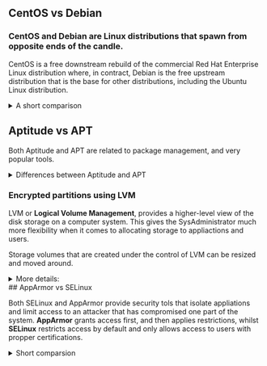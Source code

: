 ## CentOS vs Debian

### CentOS and Debian are Linux distributions that spawn from opposite ends of the candle.

CentOS is a free downstream rebuild of the commercial Red Hat Enterprise Linux distribution where, in contract, Debian is the free upstream distribution that is the base for other distributions, including the Ubuntu Linux distribution.

<details>

<summary> A short comparison </summary>

## Architecture

Both of them support AArch64/ARM64, armhf/armhfp, i386, ppc64el/ppc64le.

CentOS 7 additionally supports POWER9 while Debian and CentOS 8 do not. CentOS 7 focuses on the x86_64/AMD64 architecture with the other archs released through the AltArch SIG (Alternate Architecture Special Interest Group).

Debian supports MIPSel, MIPS64el and s390x while CentOS does not. Much like CentOS 8, Debian does not favor one arch over another —all supported architectures are supported equally.

## Package management

CentOS uses the **RPM** package format and **YUM/DNF** as thep ackage manager.

Debian uses the **DEB** package format and the **dpkg/APT** as thep ackage manager.

Both offer full-feature package management with network-based repository support, dependency checking and resolution. Similar features are available through different interfaces.

## Filesystems

CentOS does not officially support some of the filesystems that Debian offers. Most notably is ZFS, which by Debian is rovided through a DKMS contribution, whilst it's not supported at all on CentOS.

## Kernel

Debian: 4.19 kernel
CentOS: kernel-lt 5.4 and kernel-ml-5.10 available through 3rd party repos.

Both Debian and Red Hat backport security fixes from newer kernels to their current kernels.

## Upgrading

CentOS: Minor version upgrades but not from one release to another.
Debian: Upgrades from one **stable release** to a newer one, keeping a system up to date after years.

## Support

CentOS: Largely community supported
Debian: Community supported including a bug tracker. At the same time it offers a list of independently working consultants to hire to help resolve issues.

### I ended up choosing Debian because: it's safer to use bugs-wise and it's easier to work with compared to CentOS. Both fulfill the requirements for the project, however though, I believe that working with CentOS requires skills I do not posess yet.

</details>

## Aptitude vs APT

Both Aptitude and APT are related to package management, and very popular tools.

<details>
<summary> Differences between Aptitude and APT </summary>

**APT** stands for Advanced Packaging Tool. It's open source and it's designed to handle software installation and removal, as a commant-line tool. APT has a flexible approach, meaning that the user can configure how it works, including adding new sources or providing up-gradation options.

**Aptitude** is also an Advanced Packaging Tool, but in comparison to APT it is a front-end tool that gives users access to the user-interface to access functionality. Aptitude is also used to install and remove packages. 
Installaton: **sudo apt install aptitude** (the command apt is different from the tool APT)

Aptitude allows emulating apt-get's command line. On top of that, previewing actions is possible using colors and it allows the dselect option.

Key differences:
* APT is a lower-level package manager, while Aptitude is a high level package manager.
* Aptitude offers better functionality compared to apt-get. In fact it does contain the functionalities of pt-get, apt-mark and apt-cache.
* Aptitude comes with an interactive UI in addition to that of the text-only.
* Aptitude can be used for more functionality/features such as automatic or manual package installation and other more refined actions on the packages.

</details>

### Encrypted partitions using LVM

LVM or **Logical Volume Management**, provides a higher-level view of the disk storage on a computer system. This gives the SysAdministrator much more flexibility when it comes to allocating storage to appliactions and users.

Storage volumes that are created under the control of LVM can be resized and moved around.

<details>
<summary>More details:</summary>

* **Physical Volumes** or PV	-> Hard disk, hard disk partitions, RAID or LUNs from a SAN.
* **Volume Groups** or VG		-> Collection of one or more Physical Volumes.
* **Logical Volumes** or LV		-> Virtual partitions inside Volume Groups.
* **Physical Extents** or PE	-> Block of data which are necessary to manipulate the actual data.
* **Logical Extents** or LE		-> Physical Extents but on a Logical Volume level. The size of blocks are the same for each logical volume in the same volume group.

* #### Encrypted LVM

When formatting a LVM Volume there is the possibility to choose between encrypted or not encrypted. The encrypted options allows to protect valuable data like volume,s olid state disk or hard drive.

For encrypted volumes, backup passwords are needed

<details>
<summary> How to create backup passwords (from the debian.org documentation) </summary>

    1. Add backup passwords

        1. Run the following command in Terminal as Root

        cryptsetup luksChangeKey <device> -S <slot>

            Notes

                * Where -S means you want to edit a specific key-slot. You need to change <slot> for a number ranging from zero to 7. This number will identify which key-slot you want to edit. There are 8 key-slots total available. Ranging from zero to 7. You need to replace <device> with the path to your encrypted LVM volume. For example /dev/sda. 

        2. It is suggested to create at least 3 backup passwords. If you want to add an additional backup password simply run the same command, but change the <slot> number to your liking. For example:

		```shell
        cryptsetup luksChangeKey /dev/sda -S 2
		```
    2. Backup passwords

        1. Run the following command in Terminal as Root

        ```shell
		cryptsetup luksHeaderBackup <device> --header-backup-file <file>
		```

            Notes

                * Where <device> is the location to save your backup to, for example /dev/sda. And <file> is the name of your backup file, for example /media/jenn/2017-05-18_luks_sda_backup. This command backup all height key-slots.
                * It is suggested to store that backup file into a secured, off-line, and different location. So that in the unlikely event that your computer is damage or stolen you would still be able to recover and access your backup data if any.
</details>
</details>
## AppArmor vs SELinux

Both SELinux and AppArmor provide security tols that isolate appliations and limit access to an attacker that has compromised one part of the system.
**AppArmor** grants access first, and then applies restrictions, whilst **SELinux** restricts access by default and only allows access to users with propper certifications.

<details>
<summary>Short comparsion</summary>

### What is SELinux?

<details>
<summary> SELinux defines access controls for the applications, processes and files on a system. It uses security policies, which are a set of rules that tell SELinux what can or can't be acesssed, to enforce the access allowed by a policy. </summary>

* SELinux checks where permissions are cached for subjects and objects using an AVC (**Access Vector Cache**)
* In case of the inability to make a decision, it sends the request to the security server, which checks for the security content of the app or process. That is applied from the SELinux policy database and then permission is granted or denied.
* SELinux works as a labelling system, which means that all of the fils, processes and ports in a system have an SELinux label associated with them. The kernel manages the labels during the boot.
* SELinux uses type enforcement to enforce a policy that is defined on the system. Type enforcement is the part of an SELinux policy that defines whether a process running with a certaintype can access a file labeled with a certain type.
</details>

### What is AppArmor?

<details>
<summary>AppArmor is an effective and easy-to-use Linux application security system. AppArmor proactively protects the operating system and appliactions from external or internal threats, even zero-day attacks, by enforcing good behavior and preventing both known and unknown application flaws from being exploited - AppArmor documentaton.</summary>

It supplements the traditional Unix DAC (Discretonary access control) model by providing mandatory access control (MAC). The mainline Linux Kernel has included it since v.2.6.36.

Point of comparison | AppArmor | SELinux
| :--- | :--- | :---
Access control | Security profiles based on paths | Security policies based on file labels
Availability | Available for any distribution, mainly used in SUSE and Ubuntu | Available for any distribution, mainly used on RHEL/Fedora systems
Difficulty to learn | Shorter learning curve, easy set-up | Complex and less intuitive
Independent verification | Possible | Not possible
Requires complex config | No | Yes
MLS/MCS | No | Yes
Policy rules | Lacks flexibility | Flexible
Level of control | Medium | High


</details>